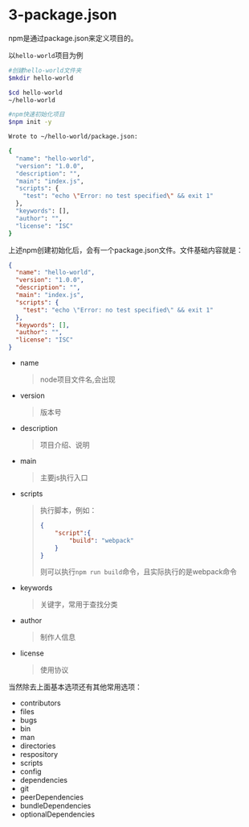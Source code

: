 # 3-package.json

npm是通过package.json来定义项目的。

以`hello-world`项目为例

```bash
#创建hello-world文件夹
$mkdir hello-world

$cd hello-world
~/hello-world

#npm快速初始化项目
$npm init -y

Wrote to ~/hello-world/package.json:

{
  "name": "hello-world",
  "version": "1.0.0",
  "description": "",
  "main": "index.js",
  "scripts": {
    "test": "echo \"Error: no test specified\" && exit 1"
  },
  "keywords": [],
  "author": "",
  "license": "ISC"
}


```

上述npm创建初始化后，会有一个package.json文件。文件基础内容就是：

```json
{
  "name": "hello-world",
  "version": "1.0.0",
  "description": "",
  "main": "index.js",
  "scripts": {
    "test": "echo \"Error: no test specified\" && exit 1"
  },
  "keywords": [],
  "author": "",
  "license": "ISC"
}
```

+ name

  >  node项目文件名,会出现

+ version

  > 版本号

+ description

  > 项目介绍、说明

+ main

  > 主要js执行入口

+ scripts

  > 执行脚本，例如：
  >
  > ```json
  > {
  >     "script":{
  >         "build": "webpack"
  >     }
  > }
  > ```
  >
  > 则可以执行`npm run build`命令，且实际执行的是webpack命令

+ keywords

  > 关键字，常用于查找分类

+ author

  > 制作人信息

+ license

  > 使用协议



当然除去上面基本选项还有其他常用选项：

+ contributors
+ files
+ bugs
+ bin
+ man
+ directories
+ respository
+ scripts
+ config
+ dependencies
+ git
+ peerDependencies
+ bundleDependencies
+ optionalDependencies